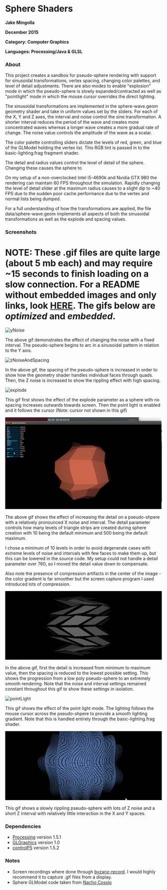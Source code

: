 # Sphere Shaders


**Jake Mingolla**

**December 2015**

**Category: Computer Graphics**

**Languages: Processing/Java & GLSL**


### About

This project creates a sandbox for pseudo-sphere rendering with support for sinusoidal transformations, vertex spacing, changing color palettes, and level of detail adjustments. There are also modes to enable "explosion" mode in which the pseudo-sphere is slowly expanded/contracted as well as "pointlight" mode in which the mouse cursor overrides the direct lighting.

The sinusoidal transformations are implemented in the sphere-wave.geom geometry shader and take in uniform values set by the sliders. For each of the X, Y and Z axes, the interval and noise control the sine transformation. A shorter interval reduces the period of the wave and creates more concentrated waves whereas a longer wave creates a more gradual rate of change. The noise value controls the amplitude of the wave as a scalar.

The color palette controlling sliders dictate the levels of red, green, and blue of the GLModel holding the vertex list. This RGB tint is passed in to the basic-lighting.frag fragment shader.

The detail and radius values control the level of detail of the sphere. Changing these causes the sphere to 

On my setup of a non-overclocked Intel i5-4690k and Nvidia GTX 980 the rendering can maintain 60 FPS throughout the simulation. Rapidly changing the level of detail slider at the maximum radius causes to a slight dip to ~40 FPS due to the sudden poor cache performance due to the vertex and normal lists being dumped.

For a full understanding of how the transformations are applied, the file data/sphere-wave.geom implements all aspects of both the sinusoidal transformations as well as the explode and spacing values.


### Screenshots

# NOTE: These .gif files are quite large (about 5 mb each) and may require ~15 seconds to finish loading on a slow connection. For a README without embedded images and only links, look [HERE](https://github.com/jakemingolla/SphereShaders/blob/master/README_NO_EMBED.md). The gifs below are *optimized* and *embedded*.

![yNoise](https://raw.githubusercontent.com/jakemingolla/SphereShaders/master/public/optimized/ynoise.gif)

The above gif demonstrates the effect of changing the noise with a fixed interval. The pseudo-sphere begins to arc in a sinusoidal pattern in relation to the Y axis.

![zNoiseAndSpacing](https://raw.githubusercontent.com/jakemingolla/SphereShaders/master/public/optimized/spacingThenZNoise.gif)

In the above gif, the spacing of the pseudo-sphere is increased in order to show how the geometry shader handles individual faces through quads. Then, the Z noise is increased to show the rippling effect with high spacing.

![explode](https://raw.githubusercontent.com/jakemingolla/SphereShaders/master/public/optimized/explode.gif)

This gif first shows the effect of the explode parameter as a sphere with no spacing increases outwards towards screen. Then the point light is enabled and it follows the cursor (Note: cursor not shown in this gif)

![detail](https://raw.githubusercontent.com/jakemingolla/SphereShaders/master/public/optimized/detail.gif)

The above gif shows the effect of increasing the detail on a pseudo-shpere with a relatively pronounced X noise and interval. The detail parameter controls how many levels of triangle strips are created during sphere creation with 10 being the default minimum and 500 being the default maximum.

I chose a minimum of 10 levels in order to avoid degenerate cases with extreme levels of noise and intervals with few faces to make them up, but this can be lowered in the source code. My setup could not handle a detail parameter over 760, so I moved the detail value down to compensate.

Also note the presence of compression artifacts in the center of the image - the color gradient is far smoother but the screen capture program I used introduced lots of compression.

![detailThenSpacing](https://raw.githubusercontent.com/jakemingolla/SphereShaders/master/public/optimized/detailThenSmooth.gif)

In the above gif, first the detail is increased from minimum to maximum value, then the spacing is reduced to the lowest possible setting. This shows the progression from a low poly pseudo-sphere to an extremely smooth rendering. Note that the noise and interval settings remained constant throughout this gif to show these settings in isolation.

![pointLight](https://raw.githubusercontent.com/jakemingolla/SphereShaders/master/public/optimized/pointlight.gif)

This gif shows the effect of the point light mode. The lighting follows the mouse cursor across the pseudo-shpere to provide a smooth lighting gradient. Note that this is handled entirely through the basic-lighting.frag shader.

![ripple](https://raw.githubusercontent.com/jakemingolla/SphereShaders/master/public/optimized/back.gif)

This gif shows a slowly rippling pseudo-sphere with lots of Z noise and a short Z interval with relatively little interaction in the X and Y spaces.


### Dependencies
- [Processing](https://processing.org/) version 1.5.1
- [GLGraphics](http://glgraphics.sourceforge.net/) version 1.0
- [controlP5](http://www.sojamo.de/libraries/controlP5/) version 1.5.2

### Notes
- Screen recordings where done through [byzanz-record](http://manpages.ubuntu.com/manpages/wily/man1/byzanz-record.1.html). I would highly recommend it to capture .gif files from a display.
- Sphere GLModel code taken from [Nacho Cossio](http://www.nachocossio.com/geometry-shaders-in-processing/)
